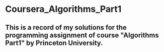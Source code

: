 # Coursera_Algorithms_Part1
## This is a record of my solutions for the programming assignment of course "Algorithms Part1" by Princeton University.
